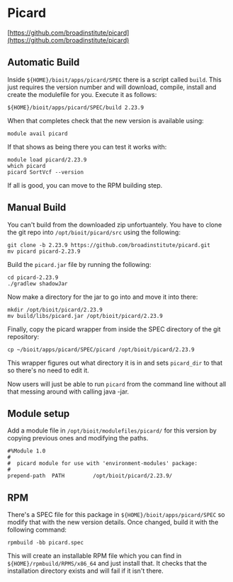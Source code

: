 # Picard

[https://github.com/broadinstitute/picard](https://github.com/broadinstitute/picard)

## Automatic Build

Inside `${HOME}/bioit/apps/picard/SPEC` there is a script called `build`. This just requires the version number and will download, compile, install and create the modulefile for you. Execute it as follows:

    ${HOME}/bioit/apps/picard/SPEC/build 2.23.9

When that completes check that the new version is available using:

    module avail picard

If that shows as being there you can test it works with:

    module load picard/2.23.9
    which picard
    picard SortVcf --version

If all is good, you can move to the RPM building step.

## Manual Build

You can't build from the downloaded zip unfortuantely. You have to clone the git repo into `/opt/bioit/picard/src` using the following:

    git clone -b 2.23.9 https://github.com/broadinstitute/picard.git
    mv picard picard-2.23.9

Build the `picard.jar` file by running the following:

    cd picard-2.23.9
    ./gradlew shadowJar

Now make a directory for the jar to go into and move it into there:

    mkdir /opt/bioit/picard/2.23.9
    mv build/libs/picard.jar /opt/bioit/picard/2.23.9

Finally, copy the picard wrapper from inside the SPEC directory of the git repository:

    cp ~/bioit/apps/picard/SPEC/picard /opt/bioit/picard/2.23.9

This wrapper figures out what directory it is in and sets `picard_dir` to that so there's no need to edit it.

Now users will just be able to run `picard` from the command line without all that messing around with calling java -jar.

## Module setup

Add a module file in `/opt/bioit/modulefiles/picard/` for this version by copying previous ones and modifying the paths.

    #%Module 1.0
    #
    #  picard module for use with 'environment-modules' package:
    #
    prepend-path  PATH         /opt/bioit/picard/2.23.9/

## RPM

There's a SPEC file for this package in `${HOME}/bioit/apps/picard/SPEC` so modify that with the new version details. Once changed, build it with the following command:

    rpmbuild -bb picard.spec

This will create an installable RPM file which you can find in `${HOME}/rpmbuild/RPMS/x86_64` and just install that. It checks that the installation directory exists and will fail if it isn't there.
